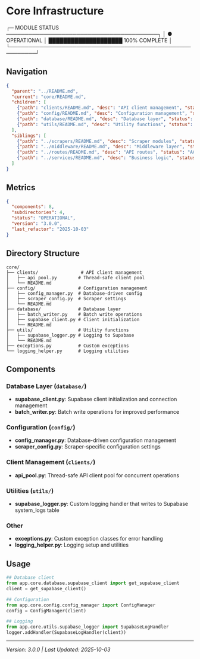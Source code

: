 # Core Infrastructure

┌─ MODULE STATUS ─────────────────────────────────────────┐
│ ● OPERATIONAL │ ████████████████████ 100% COMPLETE      │
└─────────────────────────────────────────────────────────┘

## Navigation

```json
{
  "parent": "../README.md",
  "current": "core/README.md",
  "children": [
    {"path": "clients/README.md", "desc": "API client management", "status": "ACTIVE"},
    {"path": "config/README.md", "desc": "Configuration management", "status": "ACTIVE"},
    {"path": "database/README.md", "desc": "Database layer", "status": "ACTIVE"},
    {"path": "utils/README.md", "desc": "Utility functions", "status": "ACTIVE"}
  ],
  "siblings": [
    {"path": "../scrapers/README.md", "desc": "Scraper modules", "status": "ACTIVE"},
    {"path": "../middleware/README.md", "desc": "Middleware layer", "status": "ACTIVE"},
    {"path": "../routes/README.md", "desc": "API routes", "status": "ACTIVE"},
    {"path": "../services/README.md", "desc": "Business logic", "status": "ACTIVE"}
  ]
}
```

## Metrics

```json
{
  "components": 8,
  "subdirectories": 4,
  "status": "OPERATIONAL",
  "version": "3.0.0",
  "last_refactor": "2025-10-03"
}
```

## Directory Structure

```
core/
├── clients/                # API client management
│   ├── api_pool.py        # Thread-safe client pool
│   └── README.md
├── config/                # Configuration management
│   ├── config_manager.py  # Database-driven config
│   ├── scraper_config.py  # Scraper settings
│   └── README.md
├── database/              # Database layer
│   ├── batch_writer.py    # Batch write operations
│   ├── supabase_client.py # Client initialization
│   └── README.md
├── utils/                 # Utility functions
│   ├── supabase_logger.py # Logging to Supabase
│   └── README.md
├── exceptions.py          # Custom exceptions
└── logging_helper.py      # Logging utilities
```

## Components

### Database Layer (`database/`)
- **supabase_client.py**: Supabase client initialization and connection management
- **batch_writer.py**: Batch write operations for improved performance

### Configuration (`config/`)
- **config_manager.py**: Database-driven configuration management
- **scraper_config.py**: Scraper-specific configuration settings

### Client Management (`clients/`)
- **api_pool.py**: Thread-safe API client pool for concurrent operations

### Utilities (`utils/`)
- **supabase_logger.py**: Custom logging handler that writes to Supabase system_logs table

### Other
- **exceptions.py**: Custom exception classes for error handling
- **logging_helper.py**: Logging setup and utilities

## Usage

```python
## Database client
from app.core.database.supabase_client import get_supabase_client
client = get_supabase_client()

## Configuration
from app.core.config.config_manager import ConfigManager
config = ConfigManager(client)

## Logging
from app.core.utils.supabase_logger import SupabaseLogHandler
logger.addHandler(SupabaseLogHandler(client))
```

---

_Version: 3.0.0 | Last Updated: 2025-10-03_

